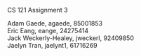 CS 121 Assignment 3

Adam Gaede, agaede, 85001853 \
Eric Eang, eange, 24275414 \
Jack Weckerly-Healey, jweckerl, 92409850 \
Jaelyn Tran, jaelynt1, 61716269
